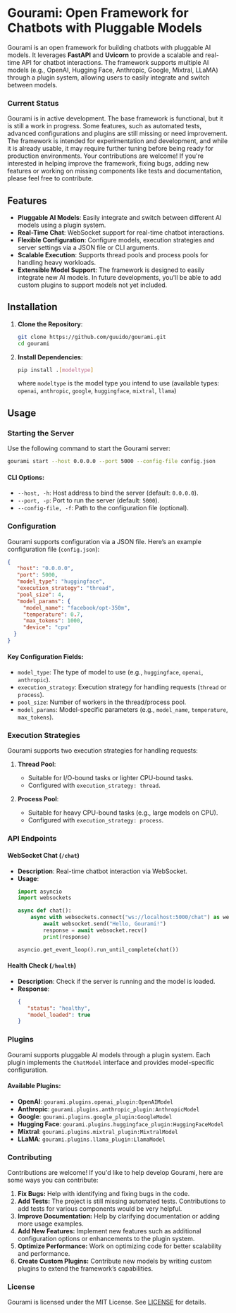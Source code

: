 # Gourami: Open Framework for Chatbots with Pluggable Models
Gourami is an open framework for building chatbots with pluggable AI models. It leverages **FastAPI** and **Uvicorn** to provide a scalable and real-time API for chatbot interactions. The framework supports multiple AI models (e.g., OpenAI, Hugging Face, Anthropic, Google, Mixtral, LLaMA) through a plugin system, allowing users to easily integrate and switch between models.

### Current Status
Gourami is in active development. The base framework is functional, but it is still a work in progress. Some features, such as automated tests, advanced configurations and plugins are still missing or need improvement. The framework is intended for experimentation and development, and while it is already usable, it may require further tuning before being ready for production environments.
Your contributions are welcome! If you're interested in helping improve the framework, fixing bugs, adding new features or working on missing components like tests and documentation, please feel free to contribute.

## Features

- **Pluggable AI Models**: Easily integrate and switch between different AI models using a plugin system.
- **Real-Time Chat**: WebSocket support for real-time chatbot interactions.
- **Flexible Configuration**: Configure models, execution strategies and server settings via a JSON file or CLI arguments.
- **Scalable Execution**: Supports thread pools and process pools for handling heavy workloads.
- **Extensible Model Support**: The framework is designed to easily integrate new AI models. In future developments, you'll be able to add custom plugins to support models not yet included.

## Installation

1. **Clone the Repository**:
   ```bash
   git clone https://github.com/guuido/gourami.git
   cd gourami
   ```

2. **Install Dependencies**:
   ```bash
   pip install .[modeltype]
   ```
   where `modeltype` is the model type you intend to use (available types: `openai`, `anthropic`, `google`, `huggingface`, `mixtral`, `llama`)

## Usage

### Starting the Server

Use the following command to start the Gourami server:

```bash
gourami start --host 0.0.0.0 --port 5000 --config-file config.json
```

#### CLI Options:
- `--host, -h`: Host address to bind the server (default: `0.0.0.0`).
- `--port, -p`: Port to run the server (default: `5000`).
- `--config-file, -f`: Path to the configuration file (optional).

### Configuration

Gourami supports configuration via a JSON file. Here’s an example configuration file (`config.json`):

```json
{
   "host": "0.0.0.0",
   "port": 5000,
   "model_type": "huggingface",
   "execution_strategy": "thread",
   "pool_size": 4,
   "model_params": {
     "model_name": "facebook/opt-350m",
     "temperature": 0.7,
     "max_tokens": 1000,
     "device": "cpu"
  }
}
```

#### Key Configuration Fields:
- `model_type`: The type of model to use (e.g., `huggingface`, `openai`, `anthropic`).
- `execution_strategy`: Execution strategy for handling requests (`thread` or `process`).
- `pool_size`: Number of workers in the thread/process pool.
- `model_params`: Model-specific parameters (e.g., `model_name`, `temperature`, `max_tokens`).

### Execution Strategies

Gourami supports two execution strategies for handling requests:

1. **Thread Pool**:
   - Suitable for I/O-bound tasks or lighter CPU-bound tasks.
   - Configured with `execution_strategy: thread`.

2. **Process Pool**:
   - Suitable for heavy CPU-bound tasks (e.g., large models on CPU).
   - Configured with `execution_strategy: process`.

### API Endpoints

#### WebSocket Chat (`/chat`)
- **Description**: Real-time chatbot interaction via WebSocket.
- **Usage**:
  ```python
  import asyncio
  import websockets

  async def chat():
      async with websockets.connect("ws://localhost:5000/chat") as websocket:
          await websocket.send("Hello, Gourami!")
          response = await websocket.recv()
          print(response)

  asyncio.get_event_loop().run_until_complete(chat())
  ```

#### Health Check (`/health`)
- **Description**: Check if the server is running and the model is loaded.
- **Response**:
  ```json
  {
     "status": "healthy",
     "model_loaded": true
  }
  ```

### Plugins

Gourami supports pluggable AI models through a plugin system. Each plugin implements the `ChatModel` interface and provides model-specific configuration.

#### Available Plugins:
- **OpenAI**: `gourami.plugins.openai_plugin:OpenAIModel`
- **Anthropic**: `gourami.plugins.anthropic_plugin:AnthropicModel`
- **Google**: `gourami.plugins.google_plugin:GoogleModel`
- **Hugging Face**: `gourami.plugins.huggingface_plugin:HuggingFaceModel`
- **Mixtral**: `gourami.plugins.mixtral_plugin:MixtralModel`
- **LLaMA**: `gourami.plugins.llama_plugin:LlamaModel`

### Contributing

Contributions are welcome! If you'd like to help develop Gourami, here are some ways you can contribute:

1.  **Fix Bugs:** Help with identifying and fixing bugs in the code.
2.  **Add Tests:** The project is still missing automated tests. Contributions to add tests for various components would be very helpful.
3.  **Improve Documentation:** Help by clarifying documentation or adding more usage examples.
4.  **Add New Features:** Implement new features such as additional configuration options or enhancements to the plugin system.
5.  **Optimize Performance:** Work on optimizing code for better scalability and performance.
6.  **Create Custom Plugins:** Contribute new models by writing custom plugins to extend the framework’s capabilities.

### License

Gourami is licensed under the MIT License. See [LICENSE](LICENSE) for details.
